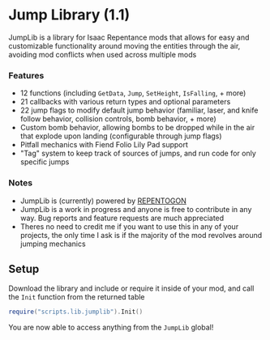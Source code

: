 # Jump Library (1.1)
JumpLib is a library for Isaac Repentance mods that allows for easy and customizable functionality around moving the entities through the air, avoiding mod conflicts when used across multiple mods
### Features
- 12 functions (including `GetData`, `Jump`, `SetHeight`, `IsFalling`, + more)
- 21 callbacks with various return types and optional parameters
- 22 jump flags to modify default jump behavior (familiar, laser, and knife follow behavior, collision controls, bomb behavior, + more)
- Custom bomb behavior, allowing bombs to be dropped while in the air that explode upon landing (configurable through jump flags)
- Pitfall mechanics with Fiend Folio Lily Pad support
- "Tag" system to keep track of sources of jumps, and run code for only specific jumps
### Notes
- JumpLib is (currently) powered by [REPENTOGON](https://github.com/TeamREPENTOGON/REPENTOGON)
- JumpLib is a work in progress and anyone is free to contribute in any way. Bug reports and feature requests are much appreciated
- Theres no need to credit me if you want to use this in any of your projects, the only time I ask is if the majority of the mod revolves around jumping mechanics

## Setup
Download the library and include or require it inside of your mod, and call the `Init` function from the returned table
```lua
require("scripts.lib.jumplib").Init()
```
You are now able to access anything from the `JumpLib` global!
